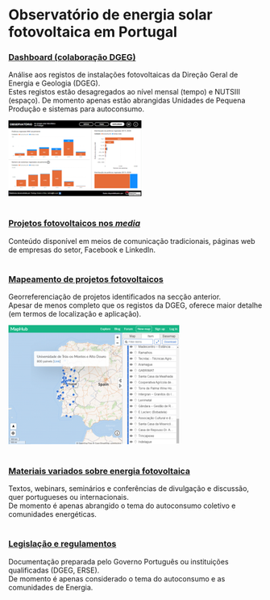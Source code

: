 
<!-- # Energy Commons -->
<!--  **Tools and Information Database for the science, engineering, economics and politics of the Energy Transition** -->

<!--Repository and open database for tutorials, computational tools, software implementions, technical documents, research papers, books and articles on the various aspects of the ongoing energy transition.-->

<!--Repositorio e base de dados aberta para tutoriais, ferramentas computacionais, economia e poltica da Transição Energética-->


# Observatório de energia solar fotovoltaica em Portugal

### <a href="https://app.powerbi.com/view?r=eyJrIjoiNTY0MDgxZWQtOGZhMi00ZWVkLTgwYjMtOTk2ZGIzY2QyMGFlIiwidCI6IjBiZmE4NTAwLWIxZjItNDU2Ni1iYWYxLTZmNTkzNzA4OTNlNyIsImMiOjh9&pageName=ReportSection3aef81d4ad9a6bde8430" target="_blank">Dashboard (colaboração DGEG)</a>
Análise aos registos de instalações fotovoltaicas da Direção Geral de Energia e Geologia (DGEG). <br>
Estes registos estão desagregados ao nível mensal (tempo) e NUTSIII (espaço). De momento apenas estão abrangidas Unidades de Pequena Produção e sistemas para autoconsumo. <br> 

![imagem_dashboard](pics/dashboard_print.png)
<br><br>

### [Projetos fotovoltaicos nos *media*](projetos-fotovoltaicos-media.md)
Conteúdo disponível em meios de comunicação tradicionais, páginas web de empresas do setor, Facebook e LinkedIn. <br> <br>

### [Mapeamento de projetos fotovoltaicos](https://maphub.net/rasilva/mapa-de-instalacoes-de-autoconsumo-fotovoltaico)
Georreferenciação de projetos identificados na secção anterior. <br>
Apesar de menos completo que os registos da DGEG, oferece maior detalhe (em termos de localização e aplicação). <br>

![imagem_maphub](pics/maphub_print.png)
<br><br>

### [Materiais variados sobre energia fotovoltaica](materiais-variados.md)
Textos, webinars, seminários e conferências de divulgação e discussão, quer portugueses ou internacionais. <br>
De momento é apenas abrangido o tema do autoconsumo coletivo e comunidades energéticas. 
<br> <br>

### [Legislação e regulamentos](legislacao-regulamentos.md)
Documentação preparada pelo Governo Português ou instituições qualificadas (DGEG, ERSE). <br>
De momento é apenas considerado o tema do autoconsumo e as comunidades de Energia.
